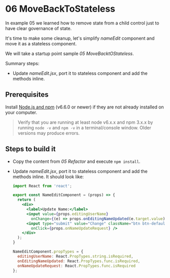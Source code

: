 # 06 MoveBackToStateless

In example 05 we learned how to remove state from a child control just to have clear governance of state.

It's time to make some cleanup, let's simplify _nameEdit_ component and move it as a stateless component.

We will take a startup point sample _05 MoveBacktOStateless_.

Summary steps:

- Update _nameEdit.jsx_, port it to stateless component and add the methods inline.


## Prerequisites

Install [Node.js and npm](https://nodejs.org/en/) (v6.6.0 or newer) if they are not already installed on your computer.

> Verify that you are running at least node v6.x.x and npm 3.x.x by running `node -v` and `npm -v` in a terminal/console window. Older versions may produce errors.

## Steps to build it

- Copy the content from _05 Refactor_ and execute `npm install`.

- Update _nameEdit.jsx_, port it to stateless component and add the methods inline. It should look like:

  ```jsx
  import React from 'react';

  export const NameEditComponent = (props) => {
    return (
      <div>
        <label>Update Name:</label>
        <input value={props.editingUserName}
          onChange={(e) => props.onEditingNameUpdated(e.target.value)} />
        <input type="submit" value="Change" className="btn btn-default"
          onClick={props.onNameUpdateRequest} />
      </div>
    );
  }

  NameEditComponent.propTypes = {
    editingUserName: React.PropTypes.string.isRequired,
    onEditingNameUpdated: React.PropTypes.func.isRequired,
    onNameUpdateRequest: React.PropTypes.func.isRequired
  };

  ```
